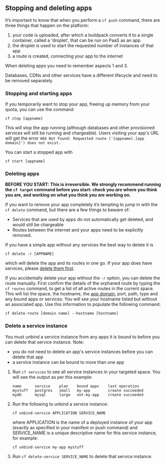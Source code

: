 ## Stopping and deleting apps

It’s important to know that when you perform a ``cf push`` command, there are three things that happen on the platform:

1. your code is uploaded, after which a buildpack converts it to a single container, called a 'droplet', that can be run on PaaS as an app
2. the droplet is used to start the requested number of instances of that app
3. a route is created, connecting your app to the internet

When deleting apps you need to remember aspects 1 and 3.

Databases, CDNs and other services have a different lifecycle and need to be removed separately.

### Stopping and starting apps
If you temporarily want to stop your app, freeing up memory from your quota, you can use the command

``cf stop [appname]``

This will stop the app running (although databases and other provisioned services will still be running and chargeable). Users visiting your app's URL will get the error ``404 Not Found: Requested route ('[appname].[app domain]') does not exist.``

You can start a stopped app with

``cf start [appname]``

### Deleting apps

**BEFORE YOU START: This is irreversible. We strongly recommend running the ``cf target`` command before you start: check you *are* where you think you are, and working on what you think you are working on.**

If you want to remove your app completely it’s tempting to jump in with the ``cf delete`` command, but there are a few things to beware of:

* Services that are used by apps do not automatically get deleted, and would still be chargeable
* Routes between the internet and your apps need to be explicitly removed.

If you have a simple app without any services the best way to delete it is

``cf delete -r [APPNAME]``

which will delete the app and its routes in one go. If your app does have services, please [delete them first](/deploying_apps.html#delete-a-service-instance).

If you accidentally delete your app without the ``-r`` option, you can delete the route manually. First confirm the details of the orphaned route by typing the ``cf routes`` command, to get a list of all active routes in the current space. This will list the space, the hostname, the [app domain](orgs_spaces_users.html#regions), port, path, type and any bound apps or services. You will see your hostname listed but without an associated app. Use this information to populate the following command:

``cf delete-route [domain name] --hostname [hostname]``

### Delete a service instance

You must unbind a service instance from any apps it is bound to before you can delete that service instance. Note:

- you do not need to delete an app's service instances before you can delete that app
- a service instance can be bound to more than one app

1. Run `cf services` to see all service instances in your targeted space. You will see the output as per this example:

    ```
    name      service    plan    bound apps    last operation
    mystuff   postgres   small   my-app        create succeeded
    mydb      mysql      large   not-my-app    create succeeded
    ```

1. Run the following to unbind a service instance:

    ```
    cf unbind-service APPLICATION SERVICE_NAME
    ```
    where APPLICATION is the name of a deployed instance of your app (exactly as specified in your manifest or push command) and SERVICE_NAME is a unique descriptive name for this service instance, for example:

    ```
    cf unbind-service my-app mystuff
    ```

1. Run ``cf delete-service SERVICE_NAME`` to delete that service instance.
